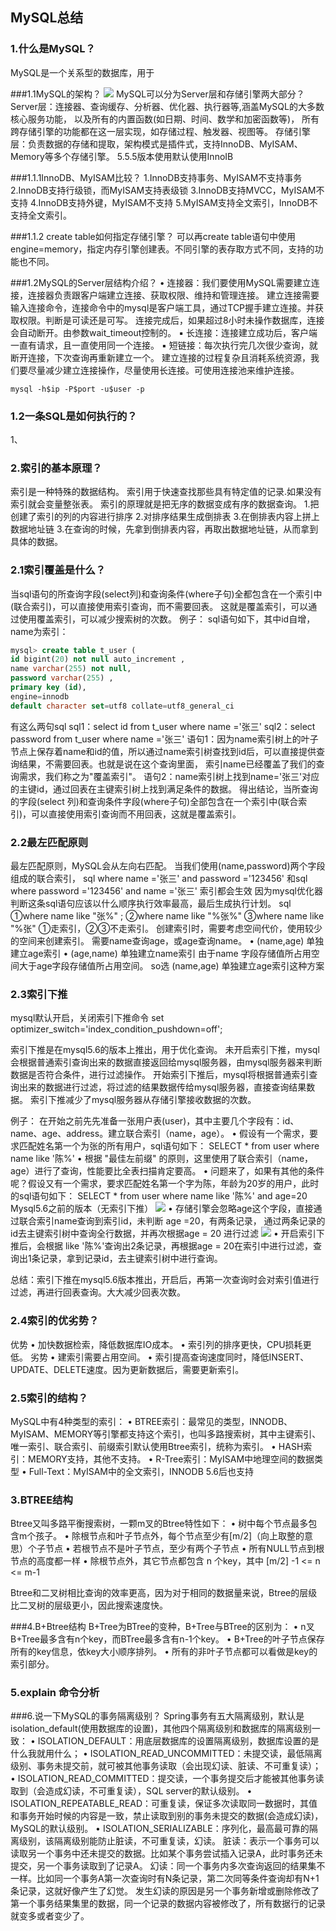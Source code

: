 
## MySQL总结

### 1.什么是MySQL？
MySQL是一个关系型的数据库，用于

###1.1MySQL的架构？
![](./pictures/MySQL架构图.webp)
MySQL可以分为Server层和存储引擎两大部分？
Server层：连接器、查询缓存、分析器、优化器、执行器等,涵盖MySQL的大多数核心服务功能，
        以及所有的内置函数(如日期、时间、数学和加密函数等)，
        所有跨存储引擎的功能都在这一层实现，如存储过程、触发器、视图等。
存储引擎层：负责数据的存储和提取，架构模式是插件式，支持InnoDB、MyISAM、Memory等多个存储引擎。
5.5.5版本使用默认使用InnoIB

###1.1.1InnoDB、MyISAM比较？
1.InnoDB支持事务、MyISAM不支持事务
2.InnoDB支持行级锁，而MyISAM支持表级锁 
3.InnoDB支持MVCC，MyISAM不支持
4.InnoDB支持外键，MyISAM不支持
5.MyISAM支持全文索引，InnoDB不支持全文索引。

###1.1.2 create table如何指定存储引擎？
可以再create table语句中使用engine=memory，指定内存引擎创建表。不同引擎的表存取方式不同，支持的功能也不同。

###1.2MySQL的Server层结构介绍？
• 连接器：我们要使用MySQL需要建立连接，连接器负责跟客户端建立连接、获取权限、维持和管理连接。
建立连接需要输入连接命令，连接命令中的mysql是客户端工具，通过TCP握手建立连接。并获取权限。判断是可读还是可写。
连接完成后，如果超过8小时未操作数据库，连接会自动断开。由参数wait_timeout控制的。
    ▪ 长连接：连接建立成功后，客户端一直有请求，且一直使用同一个连接。
    ▪ 短链接：每次执行完几次很少查询，就断开连接，下次查询再重新建立一个。
建立连接的过程复杂且消耗系统资源，我们要尽量减少建立连接操作，尽量使用长连接。可使用连接池来维护连接。
    
    
```mysql based
mysql -h$ip -P$port -u$user -p
```

### 1.2一条SQL是如何执行的？
1、

### 2.索引的基本原理？
索引是一种特殊的数据结构。
索引用于快速查找那些具有特定值的记录.如果没有索引就会变量整张表。
索引的原理就是把无序的数据变成有序的数据查询。
1.把创建了索引的列的内容进行排序
2.对排序结果生成倒排表
3.在倒排表内容上拼上数据地址链
3.在查询的时候，先拿到倒排表内容，再取出数据地址链，从而拿到具体的数据。

### 2.1索引覆盖是什么？
当sql语句的所查询字段(select列)和查询条件(where子句)全都包含在一个索引中(联合索引)，可以直接使用索引查询，而不需要回表。
这就是覆盖索引，可以通过使用覆盖索引，可以减少搜索树的次数。
例子：
sql语句如下，其中id自增，name为索引：
```sql
mysql> create table t_user (
id bigint(20) not null auto_increment ,
name varchar(255) not null,
password varchar(255) ,
primary key (id),
engine=innodb
default character set=utf8 collate=utf8_general_ci
```
有这么两句sql
sql1：select id from t_user where name ='张三'
sql2：select password from t_user where name ='张三'
语句1：因为name索引树上的叶子节点上保存着name和id的值，所以通过name索引树查找到id后，可以直接提供查询结果，不需要回表。也就是说在这个查询里面，
索引name已经覆盖了我们的查询需求，我们称之为"覆盖索引"。
语句2：name索引树上找到name='张三'对应的主键id，通过回表在主键索引树上找到满足条件的数据。
得出结论，当所查询的字段(select 列)和查询条件字段(where子句)全部包含在一个索引中(联合索引)，可以直接使用索引查询而不用回表，这就是覆盖索引。

### 2.2最左匹配原则
最左匹配原则，MySQL会从左向右匹配。
当我们使用(name,password)两个字段组成的联合索引，
sql where name ='张三' and password ='123456' 和sql where password ='123456' and name ='张三' 索引都会生效
因为mysql优化器判断这条sql语句应该以什么顺序执行效率最高，最后生成执行计划。
sql ①where name like "张%" ;   ②where name like "%张%" ③where name like "%张"
①走索引，②③不走索引。
创建索引时，需要考虑空间代价，使用较少的空间来创建索引。
需要name查询age，或age查询name。
• (name,age) 单独建立age索引
• (age,name) 单独建立name索引
由于name 字段存储值所占用空间大于age字段存储值所占用空间。 so选 (name,age) 单独建立age索引这种方案

### 2.3索引下推
mysql默认开启，关闭索引下推命令
set optimizer_switch='index_condition_pushdown=off';

索引下推是在mysql5.6的版本上推出，用于优化查询。
未开启索引下推，mysql会根据普通索引查询出来的数据直接返回给mysql服务器，由mysql服务器来判断数据是否符合条件，进行过滤操作。
开始索引下推后，mysql将根据普通索引查询出来的数据进行过滤，将过滤的结果数据传给mysql服务器，直接查询结果数据。
索引下推减少了mysql服务器从存储引擎接收数据的次数。

例子：
在开始之前先先准备一张用户表(user)，其中主要几个字段有：id、name、age、address。建立联合索引（name，age）。
• 假设有一个需求，要求匹配姓名第一个为张的所有用户，sql语句如下：
SELECT * from user where  name like '陈%'
• 根据 "最佳左前缀" 的原则，这里使用了联合索引（name，age）进行了查询，性能要比全表扫描肯定要高。
• 问题来了，如果有其他的条件呢？假设又有一个需求，要求匹配姓名第一个字为陈，年龄为20岁的用户，此时的sql语句如下：
SELECT * from user where  name like '陈%' and age=20
Mysql5.6之前的版本（无索引下推）
![](./pictures/索引下推1.png)
• 存储引擎会忽略age这个字段，直接通过联合索引name查询到索引id，未判断 age =20，有两条记录，
  通过两条记录的id去主键索引树中查询全行数据，并再次根据age = 20 进行过滤
![](./pictures/索引下推2.png)
• 开启索引下推后，会根据 like '陈%'查询出2条记录，再根据age = 20在索引中进行过滤，查询出1条记录，拿到记录id，去主键索引树中进行查询。

总结：索引下推在mysql5.6版本推出，开启后，再第一次查询时会对索引值进行过滤，再进行回表查询。大大减少回表次数。

### 2.4索引的优劣势？
优势
• 加快数据检索，降低数据库IO成本。
• 索引列的排序更快，CPU损耗更低。
劣势
• 建索引需要占用空间。
• 索引提高查询速度同时，降低INSERT、UPDATE、DELETE速度。因为更新数据后，需要更新索引。

### 2.5索引的结构？
MySQL中有4种类型的索引：
• BTREE索引：最常见的类型，INNODB、MyISAM、MEMORY等引擎都支持这个索引，也叫多路搜索树，其中主键索引、唯一索引、联合索引、前缀索引默认使用Btree索引，统称为索引。
• HASH索引：MEMORY支持，其他不支持。
• R-Tree索引：MyISAM中地理空间的数据类型
• Full-Text：MyISAM中的全文索引，INNODB 5.6后也支持

### 3.BTREE结构
Btree又叫多路平衡搜索树，一颗m叉的Btree特性如下：
• 树中每个节点最多包含m个孩子。
• 除根节点和叶子节点外，每个节点至少有[m/2]（向上取整的意思）个子节点
• 若根节点不是叶子节点，至少有两个子节点
• 所有NULL节点到根节点的高度都一样
• 除根节点外，其它节点都包含 n 个key，其中 [m/2] -1 <= n <= m-1

Btree和二叉树相比查询的效率更高，因为对于相同的数据量来说，Btree的层级比二叉树的层级更小，因此搜索速度快。

###4.B+Btree结构
B+Tree为BTree的变种，B+Tree与BTree的区别为：
• n叉B+Tree最多含有n个key，而BTree最多含有n-1个key。
• B+Tree的叶子节点保存所有的key信息，依key大小顺序排列。
• 所有的非叶子节点都可以看做是key的索引部分。

### 5.explain 命令分析


###6.说一下MySQL的事务隔离级别？
Spring事务有五大隔离级别，默认是isolation_default(使用数据库的设置)，其他四个隔离级别和数据库的隔离级别一致：
• ISOLATION_DEFAULT：用底层数据库的设置隔离级别，数据库设置的是什么我就用什么；
• ISOLATION_READ_UNCOMMITTED：未提交读，最低隔离级别、事务未提交前，就可被其他事务读取（会出现幻读、脏读、不可重复读）；
• ISOLATION_READ_COMMITTED：提交读，一个事务提交后才能被其他事务读取到（会造成幻读，不可重复读），SQL server的默认级别。
• ISOLATION_REPEATABLE_READ：可重复读，保证多次读取同一数据时，其值和事务开始时候的内容是一致，禁止读取到别的事务未提交的数据(会造成幻读)，
                             MySQL的默认级别。
• ISOLATION_SERIALIZABLE：序列化，最高最可靠的隔离级别，该隔离级别能防止脏读，不可重复读，幻读。
脏读：表示一个事务可以读取另一个事务中还未提交的数据。比如某个事务尝试插入记录A，此时事务还未提交，另一个事务读取到了记录A。
幻读：同一个事务内多次查询返回的结果集不一样。比如同一个事务A第一次查询时有N条记录，第二次同等条件查询却有N+1条记录，这就好像产生了幻觉。
     发生幻读的原因是另一个事务新增或删除修改了第一个事务结果集里的数据，同一个记录的数据内容被修改了，所有数据行的记录就变多或者变少了。
